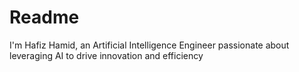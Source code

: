 # Readme
I'm Hafiz Hamid, an Artificial Intelligence Engineer passionate about leveraging AI to drive innovation and efficiency
